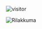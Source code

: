![visitor](https://visitor-badge.glitch.me/badge?page_id=yoyo837/yoyo837)

![Rilakkuma](http://pic38.nipic.com/20140228/15692540_131210408168_2.png)
